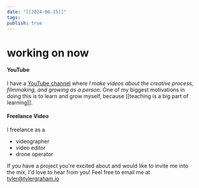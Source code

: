```yaml
---
date: "[[2024-06-15]]"
tags: 
publish: true
---
```

# working on now

#### YouTube
I have a [YouTube channel](https://www.youtube.com/@tylerismyname) where *I make videos about the creative process, filmmaking, and growing as a person.* One of my biggest motivations in doing this is to learn and grow myself, because [[teaching is a big part of learning]].

#### Freelance Video
I freelance as a 
- videographer
- video editor
- drone operator

If you have a project you're excited about and would like to invite me into the mix, I'd love to hear from you! Feel free to email me at tyler@tylergraham.io

